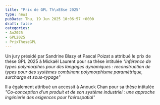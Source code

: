 ```yaml
---
title: "Prix de GPL Th\xE8se 2025"
type: news
pubDate: Thu, 19 Jun 2025 10:06:57 +0000
draft: false
categories:
- An2025
- GPL2025
- PrixTheseGPL
---
```


Un jury présidé par Sandrine Blazy et Pascal Poizat a attribué le prix de thèse GPL 2025 à Mickaël Laurent pour sa thèse intitulée _"Inférence de types polymorphes pour des langages dynamiques : reconstruction de types pour des systèmes combinant polymorphisme paramétrique, surcharge et sous-typage"_

Il a également attribué un accessit à Anouck Chan pour sa thèse intitulée _"Co-conception d'un produit et de son système industriel : une approche ingénierie des exigences pour l’aérospatial"_
